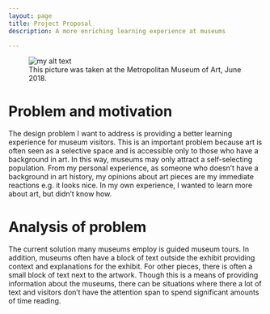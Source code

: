```yaml
---
layout: page
title: Project Proposal
description: A more enriching learning experience at museums

---
```


<figure>
  <img src="{{site.baseurl}}/img/museum.jpg" data-rotate="90" alt="my alt text"/>
  <figcaption>This picture was taken at the Metropolitan Museum of Art, June 2018.</figcaption>
</figure>

# Problem and motivation

The design problem I want to address is providing a better learning experience for museum visitors. This is an important problem because art is often seen as a selective space and is accessible only to those who have a background in art. In this way, museums may only attract a self-selecting population. From my personal experience, as someone who doesn’t have a background in art history, my opinions about art pieces are my immediate reactions e.g. it looks nice. In my own experience, I wanted to learn more about art, but didn’t know how. 

# Analysis of problem

The current solution many museums employ is guided museum tours. In addition, museums often have a block of text outside the exhibit providing context and explanations for the exhibit. For other pieces, there is often a small block of text next to the artwork. Though this is a means of providing information about the museums, there can be situations where there a lot of text and visitors don’t have the attention span to spend significant amounts of time reading.

